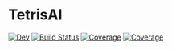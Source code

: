 # TetrisAI

[![Dev](https://img.shields.io/badge/docs-dev-blue.svg)](https://cleg1805.gitlab.io/TetrisAI.jl/dev)
[![Build Status](https://depot.dinf.usherbrooke.ca//cleg1805/TetrisAI.jl/badges/main/pipeline.svg)](https://depot.dinf.usherbrooke.ca//cleg1805/TetrisAI.jl/pipelines)
[![Coverage](https://depot.dinf.usherbrooke.ca//cleg1805/TetrisAI.jl/badges/main/coverage.svg)](https://depot.dinf.usherbrooke.ca//cleg1805/TetrisAI.jl/commits/main)
[![Coverage](https://codecov.io/gh/cleg1805/TetrisAI.jl/branch/main/graph/badge.svg)](https://codecov.io/gh/cleg1805/TetrisAI.jl)
